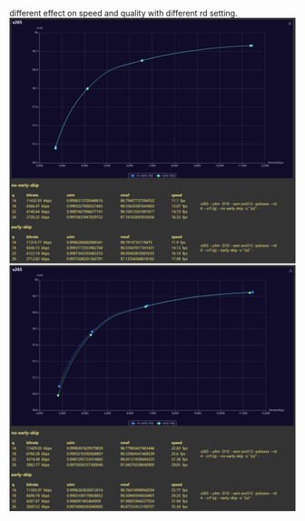different effect on speed and quality with different rd setting.
![img](report(rd=6).png)
![img](report(rd=4).png)